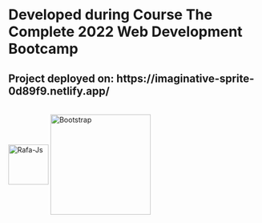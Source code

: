 <h1>Developed during Course The Complete 2022 Web Development Bootcamp</h1>

<h2>Project deployed on:
https://imaginative-sprite-0d89f9.netlify.app/</h2>

<div style="display: inline_block"><br>
  <img align="center" alt="Rafa-Js" height="80" width="80" src="https://cdn.jsdelivr.net/gh/devicons/devicon/icons/bootstrap/bootstrap-original-wordmark.svg" />
   <img align="center" alt="Bootstrap" height="200" width="200"src="https://download.logo.wine/logo/Netlify/Netlify-Logo.wine.png" />
</div>
